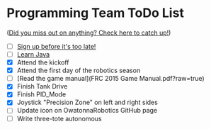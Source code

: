 Programming Team ToDo List
==========================

([Did you miss out on anything? Check here to catch up!](archive/index.md))

- [ ] [Sign up before it's too late!](https://my.usfirst.org/stims/)
- [ ] [Learn Java](https://github.com/owatonnarobotics/ToDo/issues/3)
- [X] Attend the kickoff
- [X] Attend the first day of the robotics season
- [ ] [Read the game manual](FRC 2015 Game Manual.pdf?raw=true)
- [X] Finish Tank Drive
- [X] Finish PID_Mode
- [X] Joystick "Precision Zone" on left and right sides
- [ ] Update icon on OwatonnaRobotics GitHub page
- [ ] Write three-tote autonomous
